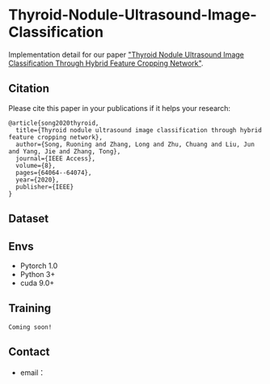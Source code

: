 # Thyroid-Nodule-Ultrasound-Image-Classification

Implementation detail for our paper ["Thyroid Nodule Ultrasound Image Classification Through Hybrid Feature Cropping Network"](https://ieeexplore.ieee.org/abstract/document/9044854).

## Citation

Please cite this paper in your publications if it helps your research:

```
@article{song2020thyroid,
  title={Thyroid nodule ultrasound image classification through hybrid feature cropping network},
  author={Song, Ruoning and Zhang, Long and Zhu, Chuang and Liu, Jun and Yang, Jie and Zhang, Tong},
  journal={IEEE Access},
  volume={8},
  pages={64064--64074},
  year={2020},
  publisher={IEEE}
}
```

## Dataset



## Envs
- Pytorch 1.0
- Python 3+
- cuda 9.0+

## Training
```
Coming soon!
```
## Contact

* email：
